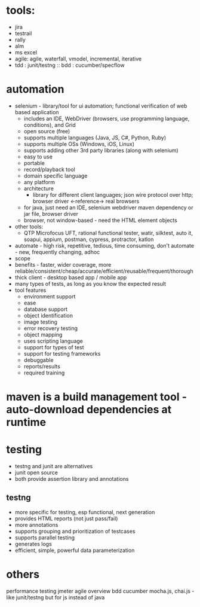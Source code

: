 # tools:
* jira
* testrail
* rally
* alm
* ms excel
* agile: agile, waterfall, vmodel, incremental, iterative
* tdd : junit/testng :: bdd : cucumber/specflow
# automation
* selenium - library/tool for ui automation; functional verification of web based application
  * includes an IDE, WebDriver (browsers, use programming language, conditions), and Grid
  * open source (free)
  * supports multiple languages (Java, JS, C#, Python, Ruby)
  * supports multiple OSs (Windows, iOS, Linux)
  * supports adding other 3rd party libraries (along with selenium)
  * easy to use
  * portable
  * record/playback tool
  * domain specific language
  * any platform
  * architecture
    * library for different client languages; json wire protocol over http; browser driver <-reference-> real browsers
  * for java, just need an IDE, selenium webdriver maven dependency or jar file, browser driver
  * browser, not window-based - need the HTML element objects
* other tools:
  * QTP Microfocus UFT, rational functional tester, watir, silktest, auto it, soapui, appium, postman, cypress, protractor, katlon
* automate - high risk, repetitive, tedious, time consuming, don't automate - new, frequently changing, adhoc
* scope
* benefits - faster, wider coverage, more reliable/consistent/cheap/accurate/efficient/reusable/frequent/thorough
* thick client - desktop based app / mobile app
* many types of tests, as long as you know the expected result
* tool features
  * environment support
  * ease
  * database support
  * object identification
  * image testing
  * error recovery testing
  * object mapping
  * uses scripting language
  * support for types of test
  * support for testing frameworks
  * debuggable
  * reports/results
  * required training
# maven is a build management tool - auto-download dependencies at runtime
# testing
* testng and junit are alternatives
* junit open source
* both provide assertion library and annotations
## testng
* more specific for testing, esp functional, next generation
* provides HTML reports (not just pass/fail)
* more annotations
* supports grouping and prioritization of testcases
* supports parallel testing
* generates logs
* efficient, simple, powerful data parameterization

# others
performance testing jmeter
agile overview
bdd cucumber
mocha.js, chai.js - like junit/testng but for js instead of java
